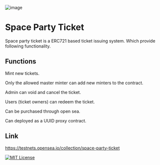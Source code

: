 
![image](https://user-images.githubusercontent.com/96166776/189847879-41f46f24-1bd8-4f99-8d97-7a44bf546ed6.png)

# Space Party Ticket
Space party ticket is a ERC721 based ticket issuing system. Which provide following functionality.




## Functions
Mint new tickets.

Only the allowed master minter can add new minters to the contract.

Admin can void and cancel the ticket.

Users (ticket owners) can redeem the ticket.

Can be purchased through open sea.

Can deployed as a UUID proxy contract.


## Link
https://testnets.opensea.io/collection/space-party-ticket


[![MIT License](https://img.shields.io/badge/License-MIT-green.svg)](https://choosealicense.com/licenses/mit/)


